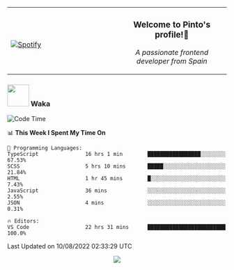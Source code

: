 <table width="100%" align="center"> 
  <tr>
  <td width="50%">
      
&nbsp; <br> [![Spotify](https://novatorem-zeta-rust.vercel.app/api/spotify)](https://open.spotify.com/user/novatorem-zeta-rust)

  </td>
  <td width="50%">
    <h3 align="center">Welcome to Pinto's profile!👋</h3>
    <p align="center"><em>A passionate frontend developer from Spain</em></p>
  </td>
  </table>

### <img src="https://media.giphy.com/media/VgCDAzcKvsR6OM0uWg/giphy.gif" width="50"> Waka

  <!--START_SECTION:waka-->
![Code Time](http://img.shields.io/badge/Code%20Time-754%20hrs%203%20mins-blue)

📊 **This Week I Spent My Time On** 

```text
💬 Programming Languages: 
TypeScript               16 hrs 1 min        █████████████████░░░░░░░░   67.53% 
SCSS                     5 hrs 10 mins       █████░░░░░░░░░░░░░░░░░░░░   21.84% 
HTML                     1 hr 45 mins        █░░░░░░░░░░░░░░░░░░░░░░░░   7.43% 
JavaScript               36 mins             ░░░░░░░░░░░░░░░░░░░░░░░░░   2.55% 
JSON                     4 mins              ░░░░░░░░░░░░░░░░░░░░░░░░░   0.31%

🔥 Editors: 
VS Code                  22 hrs 31 mins      █████████████████████████   100.0%

```


 Last Updated on 10/08/2022 02:33:29 UTC
<!--END_SECTION:waka-->

<div align="center">
<img src="https://github-readme-stats-gilt-tau.vercel.app/api/top-langs/?username=pinto-hub&layout=compact&theme=dracula" />
</div>
